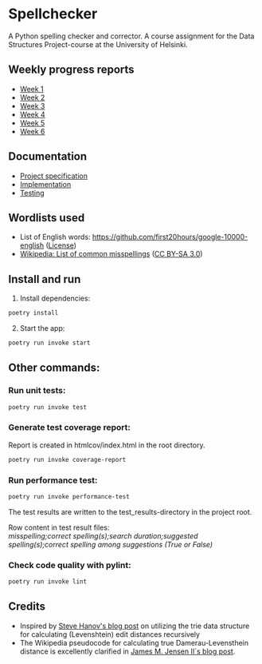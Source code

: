 # Spellchecker

A Python spelling checker and corrector. A course assignment for the Data Structures Project-course at the University of Helsinki.

## Weekly progress reports
- [Week 1](/documentation/weekly_report_1.md)
- [Week 2](/documentation/weekly_report_2.md)
- [Week 3](/documentation/weekly_report_3.md)
- [Week 4](/documentation/weekly_report_4.md)
- [Week 5](/documentation/weekly_report_5.md)
- [Week 6](/documentation/weekly_report_6.md)

## Documentation
- [Project specification](/documentation/project_specification.md)
- [Implementation](/documentation/implementation_document.md)
- [Testing](/documentation/testing_document.md)

## Wordlists used
- List of English words: https://github.com/first20hours/google-10000-english ([License](https://github.com/first20hours/google-10000-english/blob/master/LICENSE.md))
- [Wikipedia: List of common misspellings](https://en.wikipedia.org/wiki/Wikipedia:Lists_of_common_misspellings/For_machines) ([CC BY-SA 3.0](https://creativecommons.org/licenses/by-sa/3.0/))

## Install and run

1. Install dependencies:

```bash
poetry install
```

2. Start the app:

```bash
poetry run invoke start
````

## Other commands:

### Run unit tests:

```bash
poetry run invoke test
```

### Generate test coverage report:

Report is created in htmlcov/index.html in the root directory.

```bash
poetry run invoke coverage-report
```

### Run performance test:

```bash
poetry run invoke performance-test
```
The test results are written to the test_results-directory in the project root.  

Row content in test result files:  
_misspelling;correct spelling(s);search duration;suggested spelling(s);correct spelling among suggestions (True or False)_

### Check code quality with pylint:

```bash
poetry run invoke lint
```

## Credits

- Inspired by [Steve Hanov's blog post](http://stevehanov.ca/blog/index.php?id=114) on utilizing the trie data structure for calculating (Levenshtein) edit distances recursively
- The Wikipedia pseudocode for calculating true Damerau-Levensthein distance is excellently clarified in [James M. Jensen II´s blog post](https://web.archive.org/web/20180814145642/https://scarcitycomputing.blogspot.com/2013/04/damerau-levenshtein-edit-distance.html).
